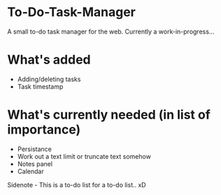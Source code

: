 # To-Do-Task-Manager
A small to-do task manager for the web. Currently a work-in-progress...

# What's added
* Adding/deleting tasks
* Task timestamp

# What's currently needed (in list of importance)

* Persistance
* Work out a text limit or truncate text somehow
* Notes panel
* Calendar

Sidenote - This is a to-do list for a to-do list.. xD
